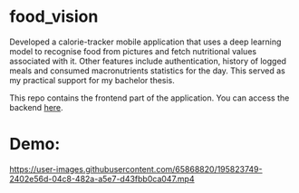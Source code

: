 # food_vision

Developed a calorie-tracker mobile application that uses a deep learning model to recognise food from pictures and fetch nutritional
values associated with it. Other features include authentication, history of logged meals and consumed macronutrients statistics for
the day. This served as my practical support for my bachelor thesis.

This repo contains the frontend part of the application. You can access the backend [here](https://github.com/radu2147/food-api).

# Demo:

https://user-images.githubusercontent.com/65868820/195823749-2402e56d-04c8-482a-a5e7-d43fbb0ca047.mp4


